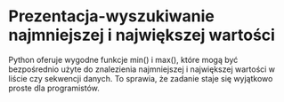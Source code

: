 # Prezentacja-wyszukiwanie najmniejszej i największej wartości
Python oferuje wygodne funkcje min() i max(), które mogą być bezpośrednio użyte do znalezienia najmniejszej i największej wartości w liście czy sekwencji danych. To sprawia, że zadanie staje się wyjątkowo proste dla programistów.

